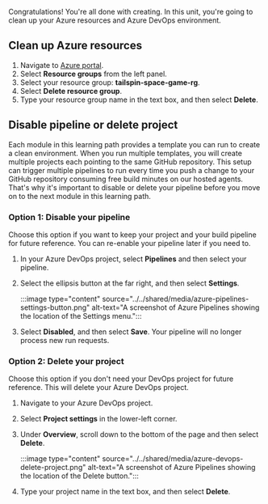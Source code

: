 Congratulations! You're all done with creating. In this unit, you're going to clean up your Azure resources and Azure DevOps environment.

## Clean up Azure resources

1. Navigate to [Azure portal](https://portal.azure.com?azure-portal=true).
1. Select **Resource groups** from the left panel.
1. Select your resource group: **tailspin-space-game-rg**.
1. Select **Delete resource group**.
1. Type your resource group name in the text box, and then select **Delete**.

## Disable pipeline or delete project

Each module in this learning path provides a template you can run to create a clean environment. When you run multiple templates, you will create multiple projects each pointing to the same GitHub repository. This setup can trigger multiple pipelines to run every time you push a change to your GitHub repository consuming free build minutes on our hosted agents. That's why it's important to disable or delete your pipeline before you move on to the next module in this learning path.

### Option 1: Disable your pipeline

Choose this option if you want to keep your project and your build pipeline for future reference. You can re-enable your pipeline later if you need to.

1. In your Azure DevOps project, select **Pipelines** and then select your pipeline.
1. Select the ellipsis button at the far right, and then select **Settings**.

    :::image type="content" source="../../shared/media/azure-pipelines-settings-button.png" alt-text="A screenshot of Azure Pipelines showing the location of the Settings menu.":::
1. Select **Disabled**, and then select **Save**. Your pipeline will no longer process new run requests.

### Option 2: Delete your project

Choose this option if you don't need your DevOps project for future reference. This will delete your Azure DevOps project.

1. Navigate to your Azure DevOps project.
1. Select **Project settings** in the lower-left corner.
1. Under **Overview**, scroll down to the bottom of the page and then select **Delete**.

    :::image type="content" source="../../shared/media/azure-devops-delete-project.png" alt-text="A screenshot of Azure Pipelines showing the location of the Delete button.":::

1. Type your project name in the text box, and then select **Delete**.
